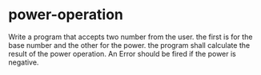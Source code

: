 # power-operation
Write a program that accepts two number from the user. the first is for the base number and the other for the power. the program shall calculate the result of the power operation. An Error should be fired if the power is negative.
